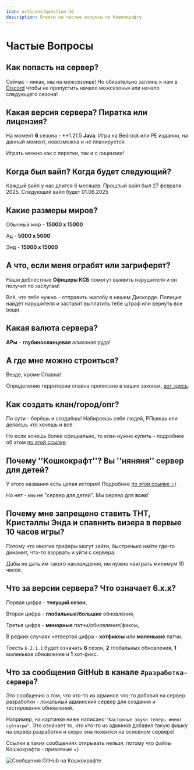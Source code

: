 ```yaml
---
icon: octicons/question-16
description: Ответы на частые вопросы по Кошкокрафту
---
```


# Частые Вопросы

## Как попасть на сервер?

Сейчас - никак, мы на межсезонье! Но обязательно заглянь к нам в [Discord](https://discord.gg/catcraftmc) чтобы не пропустить начало межсезонья или начало следующего сезона!

<!-- Для этого достаточно иметь **Discord** аккаунт! Нужно зайти на сервер и проследовать инструкциям на экране.

Наши IP:

`play.catcraftmc.ru` - основной

`play.catcraft.ru` - запасной -->

## Какая версия сервера? Пиратка или лицензия?

На момент **6** сезона - **1.21.5 **Java**. Игра на Bedrock или PE издании, на данный момент, невозможна и не планируется.

Играть можно как с пиратки, так и с лицензии!

## Когда был вайп? Когда будет следующий?

Каждый вайп у нас длится 6 месяцев. Прошлый вайп был <Spoiler>27 февраля 2025. Следующий вайп будет 01.06.2025</Spoiler>

## Какие размеры миров?

Обычный мир - **15000 х 15000**

Ад - **5000 х 5000**

Энд - **15000 х 15000**

## А что, если меня ограбят или загриферят?

Наши доблестные **Офицеры КСБ** помогут выявить нарушителя и он получит по заслугам!

Всё, что тебе нужно - отправить жалобу в нашем Дискорде. Полиция найдёт нарушителя и заставит выплатить тебе штраф или вернуть все вещи.

## Какая валюта сервера?

**АРы** - **глубиносланцевая** алмазная руда!

## А где мне можно строиться?

Везде, кроме Спавна!

Определение территории спавна прописано в наших законах, [вот здесь](rules/laws.md).

## Как создать клан/город/опг?

По сути - берёшь и создаёшь! Набираешь себе людей, РПшишь или делаешь что хочешь и всё.

Но если хочешь более официально, то клан нужно купить - подробнее об этом [по этой ссылке](../gameplay/unique/clans.md).

## Почему ''Кошкокрафт''? Вы ''няняня'' сервер для детей?

У этого названия есть целая история! Подробнее [по этой ссылке =)](/history/1season/1season.md)

Но нет - мы не "сервер для детей". Мы сервер для **всех**!

## Почему мне запрещено ставить ТНТ, Кристаллы Энда и спавнить визера в первые 10 часов игры?

Потому что многие гриферы могут зайти, быстренько найти где-то динамит, что-то взорвать и уйти с сервера.

Дабы не дать им такого наслаждения, им нужно наиграть минимум 10 часов.

## Что за версии сервера? Что означает 6.x.x?

Первая цифра - **текущий сезон**,

Вторая цифра - **глобальные/большие** обновления,

Третья цифра - **минорные** патчи/обновления/фиксы,

В редких случаях четвертая цифра - **хотфиксы** или **маленькие** патчи.

Тоесть `6.2.1.1` будет означать **6** сезон, **2** глобальных обновления, **1** маленькое обновление и **1** хот-фикс.

## Что за сообщения GitHub в канале `#разработка-сервера`?

Это сообщения о том, что кто-то из админов что-то добавил на сервер разработки - локальный админский сервер для создания и тестирования обновлений.

Например, на картинке ниже написано `"Кастомные звуки теперь имеют субтитры"`. Это означает то, что кто-то из админов добавил такую фишку на сервер разработки и скоро она появится на основном сервере!

Ссылки в таких сообщениях открывать нельзя, потому что файлы Кошкокрафта - приватные =)

![Сообщения GitHub на Кошкокрафте](/assets/info/faq/github_catcraft.png)